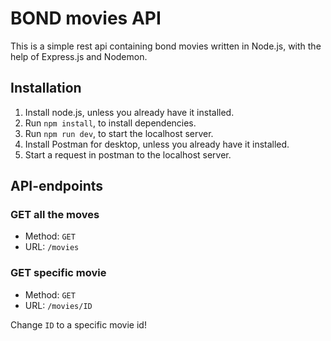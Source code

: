 # BOND movies API

This is a simple rest api containing bond movies written in Node.js, with the help of Express.js and Nodemon. 

## Installation 

1. Install node.js, unless you already have it installed.
2. Run `npm install`, to install dependencies.
3. Run `npm run dev`, to start the localhost server.
4. Install Postman for desktop, unless you already have it installed.
5. Start a request in postman to the localhost server.

## API-endpoints

### GET all the moves

* Method: `GET`
* URL: `/movies`

### GET specific movie

* Method: `GET`
* URL: `/movies/ID`

Change `ID` to a specific movie id!